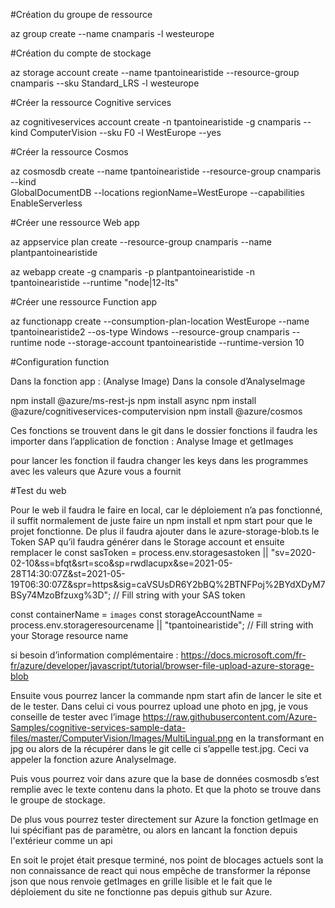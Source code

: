#Création du groupe de ressource

az group create --name cnamparis -l westeurope

#Création du compte de stockage

az storage account create --name tpantoinearistide --resource-group cnamparis --sku Standard_LRS -l westeurope

#Créer la ressource Cognitive services

az cognitiveservices account create -n tpantoinearistide -g cnamparis --kind ComputerVision --sku F0 -l WestEurope --yes


#Créer la ressource Cosmos

az cosmosdb create --name tpantoinearistide --resource-group cnamparis --kind  
GlobalDocumentDB --locations regionName=WestEurope --capabilities EnableServerless


#Créer une ressource Web app


az appservice plan create --resource-group cnamparis --name plantpantoinearistide

az webapp create -g cnamparis -p plantpantoinearistide -n tpantoinearistide --runtime "node|12-lts"

#Créer une ressource Function app

az functionapp create --consumption-plan-location WestEurope --name tpantoinearistide2 --os-type Windows --resource-group cnamparis --runtime node --storage-account tpantoinearistide --runtime-version 10

#Configuration function

Dans la fonction app : (Analyse Image)
Dans la console d’AnalyseImage

npm install @azure/ms-rest-js
npm install async
npm install @azure/cognitiveservices-computervision 
npm install @azure/cosmos



Ces fonctions se trouvent dans le git dans le dossier fonctions il faudra les importer dans l’application de fonction
: Analyse Image et getImages

pour lancer les fonction il faudra changer les keys dans les programmes avec les valeurs que Azure vous a fournit

#Test du web

Pour le web il faudra le faire en local, car le déploiement n’a pas fonctionné, il suffit normalement de juste faire un npm install et npm start pour que le projet fonctionne.
 De plus il faudra ajouter dans le azure-storage-blob.ts le Token SAP qu’il faudra générer dans le Storage account et ensuite remplacer le const sasToken = process.env.storagesastoken || "sv=2020-02-10&ss=bfqt&srt=sco&sp=rwdlacupx&se=2021-05-28T14:30:07Z&st=2021-05-19T06:30:07Z&spr=https&sig=caVSUsDR6Y2bBQ%2BTNFPoj%2BYdXDyM7BSy74MzoBfzuxg%3D"; // Fill string with your SAS token

const containerName = `images`
const storageAccountName = process.env.storageresourcename || "tpantoinearistide"; // Fill string with your Storage resource name

si besoin d’information complémentaire : https://docs.microsoft.com/fr-fr/azure/developer/javascript/tutorial/browser-file-upload-azure-storage-blob 

Ensuite vous pourrez lancer la commande npm start afin de lancer le site et de le tester. Dans celui ci vous pourrez upload une photo en jpg, je vous conseille de tester avec l’image 
https://raw.githubusercontent.com/Azure-Samples/cognitive-services-sample-data-files/master/ComputerVision/Images/MultiLingual.png en la transformant en jpg ou alors de la récupérer dans le git celle ci s’appelle test.jpg. Ceci va appeler la fonction azure AnalyseImage.

Puis vous pourrez voir dans azure que la base de données cosmosdb s’est remplie avec le texte contenu dans la photo. Et que la photo se trouve dans le groupe de stockage.

De plus vous pourrez tester directement sur Azure la fonction getImage en lui spécifiant pas de paramètre, ou alors en lancant la fonction depuis l'extérieur comme un api

En soit le projet était presque terminé, nos point de blocages actuels sont la non connaissance de react qui nous empêche de transformer la réponse json que nous renvoie getImages en grille lisible et le fait que le déploiement du site ne fonctionne pas depuis github sur Azure.
